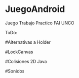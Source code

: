 # JuegoAndroid
Juego Trabajo Practico FAI UNCO

ToDo:

#Alternativas a Holder

#LockCanvas

#Colisiones 2D Java

#Sonidos 
